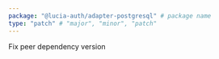 ```yaml
---
package: "@lucia-auth/adapter-postgresql" # package name
type: "patch" # "major", "minor", "patch"
---
```


Fix peer dependency version